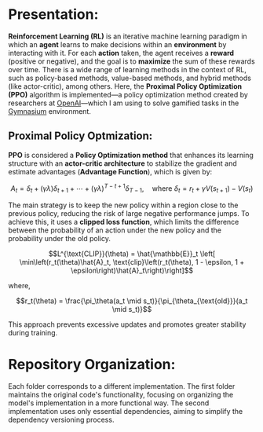 # Presentation:

**Reinforcement Learning (RL)** is an iterative machine learning paradigm in which an **agent** learns to make decisions within an **environment** by interacting with it. For each **action** taken, the agent receives a **reward** (positive or negative), and the goal is to **maximize** the sum of these rewards over time. There is a wide range of learning methods in the context of RL, such as policy-based methods, value-based methods, and hybrid methods (like actor-critic), among others. Here, the **Proximal Policy Optimization (PPO)** algorithm is implemented—a policy optimization method created by researchers at [OpenAI](https://openai.com/index/openai-baselines-ppo/)—which I am using to solve gamified tasks in the [Gymnasium](https://gymnasium.farama.org/) environment. 

## Proximal Policy Optmization:

**PPO** is considered a **Policy Optimization method** that enhances its learning structure with an **actor-critic architecture** to stabilize the gradient and estimate advantages (**Advantage Function**), which is given by:

$$A_t = \delta_t + (\gamma \lambda)\delta_{t+1} + \cdots + (\gamma \lambda)^{T-t+1}\delta_{T-1}, \quad \text{where } \delta_t = r_t + \gamma V(s_{t+1}) - V(s_t)$$

The main strategy is to keep the new policy within a region close to the previous policy, reducing the risk of large negative performance jumps. To achieve this, it uses a **clipped loss function**, which limits the difference between the probability of an action under the new policy and the probability under the old policy.

$$L^{\text{CLIP}}(\theta) = \hat{\mathbb{E}}_t \left[ \min\left(r_t(\theta)\hat{A}_t, \text{clip}\left(r_t(\theta), 1 - \epsilon, 1 + \epsilon\right)\hat{A}_t\right)\right]$$

where,

$$r_t(\theta) = \frac{\pi_\theta(a_t \mid s_t)}{\pi_{\theta_{\text{old}}}(a_t \mid s_t)}$$

This approach prevents excessive updates and promotes greater stability during training.


# Repository Organization:
Each folder corresponds to a different implementation. The first folder maintains the original code's functionality, focusing on organizing the model's implementation in a more functional way. The second implementation uses only essential dependencies, aiming to simplify the dependency versioning process.
